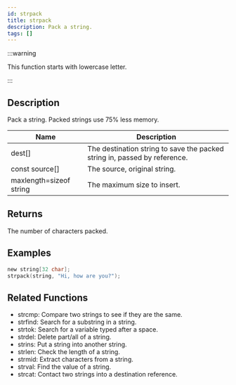 ```yaml
---
id: strpack
title: strpack
description: Pack a string.
tags: []
---
```


:::warning

This function starts with lowercase letter.

:::

## Description

Pack a string. Packed strings use 75% less memory.

| Name                    | Description                                                               |
| ----------------------- | ------------------------------------------------------------------------- |
| dest[]                  | The destination string to save the packed string in, passed by reference. |
| const source[]          | The source, original string.                                              |
| maxlength=sizeof string | The maximum size to insert.                                               |

## Returns

The number of characters packed.

## Examples

```c
new string[32 char];
strpack(string, "Hi, how are you?");
```

## Related Functions

- strcmp: Compare two strings to see if they are the same.
- strfind: Search for a substring in a string.
- strtok: Search for a variable typed after a space.
- strdel: Delete part/all of a string.
- strins: Put a string into another string.
- strlen: Check the length of a string.
- strmid: Extract characters from a string.
- strval: Find the value of a string.
- strcat: Contact two strings into a destination reference.
